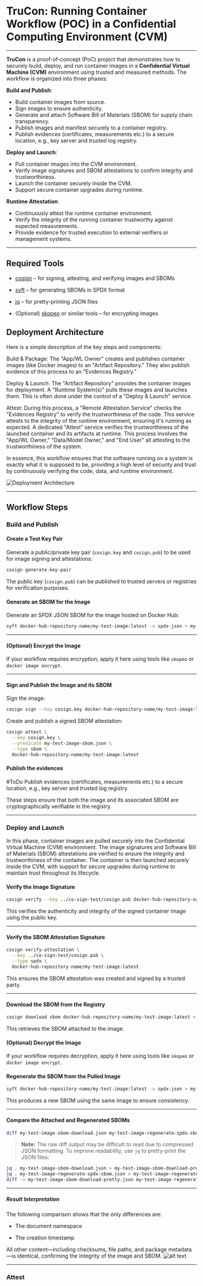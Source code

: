 # TruCon: Running Container Workflow (POC) in a Confidential Computing Environment (CVM) 

---

**TruCon** is a proof-of-concept (PoC) project that demonstrates how to securely build, deploy, and run container images in a **Confidential Virtual Machine (CVM)** environment using trusted and measured methods. The workflow is organized into three phases:

**Build and Publish**:
- Build container images from source.  
- Sign images to ensure authenticity.  
- Generate and attach Software Bill of Materials (SBOM) for supply chain transparency.  
- Publish images and manifest securely to a container registry.  
- Publish evidences (certificates, measurements etc.) to a secure location, e.g., key server and trusted log registry.

**Deploy and Launch**:
- Pull container images into the CVM environment.  
- Verify image signatures and SBOM attestations to confirm integrity and trustworthiness.  
- Launch the container securely inside the CVM.  
- Support secure container upgrades during runtime.

**Runtime Attestation**:
- Continuously attest the runtime container environment.  
- Verify the integrity of the running container trustworthy against expected measurements.  
- Provide evidence for trusted execution to external verifiers or management systems.

---

## Required Tools

- [cosign](https://github.com/sigstore/cosign) – for signing, attesting, and verifying images and SBOMs
    
- [syft](https://github.com/anchore/syft) – for generating SBOMs in SPDX format
    
- [jq](https://stedolan.github.io/jq/) – for pretty-printing JSON files
    
- (Optional) [skopeo](https://github.com/containers/skopeo) or similar tools – for encrypting images
    


## Deployment Architecture

Here is a simple description of the key steps and components:

Build & Package: The "App/WL Owner" creates and publishes container images (like Docker images) to an "Artifact Repository." They also publish evidence of this process to an "Evidences Registry."

Deploy & Launch: The "Artifact Repository" provides the container images for deployment. A "Runtime System(s)" pulls these images and launches them. This is often done under the control of a "Deploy & Launch" service.

Attest: During this process, a "Remote Attestation Service" checks the "Evidences Registry" to verify the trustworthiness of the code. This service attests to the integrity of the runtime environment, ensuring it's running as expected. A dedicated "Attest" service verifies the trustworthiness of the launched container and its artifacts at runtime. This process involves the "App/WL Owner," "Data/Model Owner," and "End User" all attesting to the trustworthiness of the system.

In essence, this workflow ensures that the software running on a system is exactly what it is supposed to be, providing a high level of security and trust by continuously verifying the code, data, and runtime environment.

![Deployment Architecture](./images/deployment_architecture.png) 

---
## Workflow Steps
### Build and Publish
#### Create a Test Key Pair

Generate a public/private key pair (`cosign.key` and `cosign.pub`) to be used for image signing and attestations:

```bash
cosign generate-key-pair
```
The public key (`cosign.pub`) can be published to trusted servers or registries for verification purposes.


#### Generate an SBOM for the Image

Generate an SPDX JSON SBOM for the image hosted on Docker Hub:

```bash
syft docker-hub-repository-name/my-test-image:latest -o spdx-json > my-test-image-sbom.json
```

---

#### (Optional) Encrypt the Image

If your workflow requires encryption, apply it here using tools like `skopeo` or `docker image encrypt`.

---

#### Sign and Publish the Image and its SBOM

Sign the image:

```bash
cosign sign --key cosign.key docker-hub-repository-name/my-test-image:latest
```

Create and publish a signed SBOM attestation:

```bash
cosign attest \
  --key cosign.key \
  --predicate my-test-image-sbom.json \
  --type sbom \
  docker-hub-repository-name/my-test-image:latest
```
#### Publish the evidences

#ToDo Publish evidences (certificates, measurements etc.) to a secure location, e.g., key server and trusted log registry.


These steps ensure that both the image and its associated SBOM are cryptographically verifiable in the registry.

---

### Deploy and Launch

In this phase, container images are pulled securely into the Confidential Virtual Machine (CVM) environment. The image signatures and Software Bill of Materials (SBOM) attestations are verified to ensure the integrity and trustworthiness of the container. The container is then launched securely inside the CVM, with support for secure upgrades during runtime to maintain trust throughout its lifecycle.

#### Verify the Image Signature

```bash
cosign verify --key ../co-sign-test/cosign.pub docker-hub-repository-name/my-test-image:latest
```

This verifies the authenticity and integrity of the signed container image using the public key.

---

#### Verify the SBOM Attestation Signature

```bash
cosign verify-attestation \
  --key ../co-sign-test/cosign.pub \
  --type spdx \
  docker-hub-repository-name/my-test-image:latest
```

This ensures the SBOM attestation was created and signed by a trusted party.

---

#### Download the SBOM from the Registry

```bash
cosign download sbom docker-hub-repository-name/my-test-image:latest > my-test-image-sbom-download.json
```

This retrieves the SBOM attached to the image.

#### (Optional) Decrypt the Image

If your workflow requires decryption, apply it here using tools like `skopeo` or `docker image encrypt`.

#### Regenerate the SBOM from the Pulled Image

```bash
syft docker-hub-repository-name/my-test-image:latest -o spdx-json > my-test-image-regenerate-spdx-sbom.json
```

This produces a new SBOM using the same image to ensure consistency.

---

#### Compare the Attached and Regenerated SBOMs

```bash
diff my-test-image-sbom-download.json my-test-image-regenerate-spdx-sbom.json
```

> **Note:** The raw diff output may be difficult to read due to compressed JSON formatting. To improve readability, use `jq` to pretty-print the JSON files:

```bash
jq . my-test-image-sbom-download.json > my-test-image-sbom-download-pretty.json
jq . my-test-image-regenerate-spdx-sbom.json > my-test-image-regenerate-spdx-sbom-pretty.json
diff -u my-test-image-sbom-download-pretty.json my-test-image-regenerate-spdx-sbom-pretty.json
```

---

##### Result Interpretation

The following comparison shows that the only differences are:

- The document namespace
    
- The creation timestamp
    

All other content—including checksums, file paths, and package metadata—is identical, confirming the integrity of the image and SBOM.
![alt text](./images/sbom_diff.png)


---

### Attest